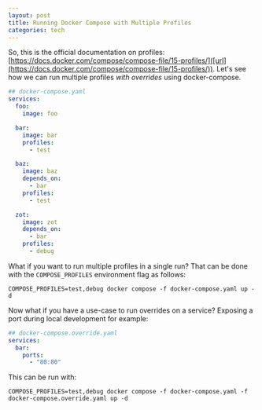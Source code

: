 ```yaml
---
layout: post
title: Running Docker Compose with Multiple Profiles
categories: tech
---
```


So, this is the official documentation on profiles: [https://docs.docker.com/compose/compose-file/15-profiles/]([url](https://docs.docker.com/compose/compose-file/15-profiles/)).
Let's see how we can run multiple profiles _with overrides_ using docker-compose.


```yaml
## docker-compose.yaml
services:
  foo:
    image: foo

  bar:
    image: bar
    profiles:
      - test

  baz:
    image: baz
    depends_on:
      - bar
    profiles:
      - test

  zot:
    image: zot
    depends_on:
      - bar
    profiles:
      - debug
```

What if you want to run multiple profiles in a single run? That can be done with the `COMPOSE_PROFILES` environment flag as follows:

```console
COMPOSE_PROFILES=test,debug docker compose -f docker-compose.yaml up -d
```

Now what if you have a use-case to run overrides on a service? Exposing a port during local development for example:

```yaml
## docker-compose.override.yaml
services:
  bar:
    ports:
      - "80:80"
```

This can be run with:

```console
COMPOSE_PROFILES=test,debug docker compose -f docker-compose.yaml -f docker-compose.override.yaml up -d
```
